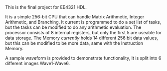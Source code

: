 This is the final project for EE4321 HDL.

It is a simple 256-bit CPU that can handle Matrix Arithmetic, Integer Arithmetic, and Branching. It current is programmed to do a set list of tasks, but the tasks can be modified to do any arithmetic evaluation. The processor consists of 8 internal registers, but only the first 5 are useable for data storage. The Memory *currently* holds 14 different 256 bit data values, but this can be modified to be more data, same with the Instruction Memory.

A sample waveform is provided to demonstrate functionality, It is split into 6 different images Wave1-Wave6.